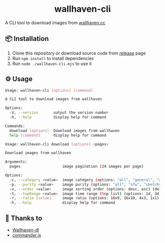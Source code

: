 <h1 align="center">
	wallhaven-cli</a>
</h1>

A CLI tool to download images from [wallhaven.cc](https://wallhaven.cc/)

## 📦 Installation

1. Clone this repository or download source code from [release](https://github.com/coxde/wallhaven-cli/releases) page
2. Run `npm install` to install dependencies
3. Run `node ./wallhaven-cli.mjs` to use it

## ⚙️ Usage

```bash
Usage: wallhaven-cli [options] [command]

A CLI tool to download images from wallhaven

Options:
  -V, --version       output the version number
  -h, --help          display help for command

Commands:
  download [options]  Download images from wallhaven
  help [command]      display help for command
```

```bash
Usage: wallhaven-cli download [options] <pages>

Download images from wallhaven

Arguments:
  pages                   image pagination (24 images per page)

Options:
  -c, --category <value>  image category (options: "all", "general", "anime", "people", "ga", "gp") (default: "all")
  -p, --purity <value>    image purity (options: "all", "sfw", "sketchy", "nsfw", "ws", "wn", "sn") (default: "sfw")
  -o, --order <value>     image sorting order (options: desc, asc) (default: "desc")
  -t, --topRange <value>  image time range (top list) (options: 1d, 3d, 1w, 1M, 3M, 6M, 1y) (default: "1M")
  -r, --ratio [value]     image ratio (options: 16x9, 16x10, 4x3, 1x1)
  -h, --help              display help for command
```

## 💝 Thanks to

-   [Wallhaven-dl](https://github.com/saurabhan/Wallhaven-dl)
-   [commander.js](https://github.com/tj/commander.js)
